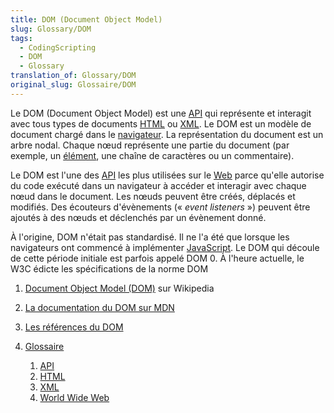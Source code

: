 ```yaml
---
title: DOM (Document Object Model)
slug: Glossary/DOM
tags:
  - CodingScripting
  - DOM
  - Glossary
translation_of: Glossary/DOM
original_slug: Glossaire/DOM
---
```

Le DOM (Document Object Model) est une [API](/fr/docs/Glossary/API) qui représente et interagit avec tous types de documents [HTML](/fr/docs/Glossary/HTML) ou [XML](/fr/docs/Glossary/XML). Le DOM est un modèle de document chargé dans le [navigateur](/fr/docs/Glossary/Browser). La représentation du document est un arbre nodal. Chaque nœud représente une partie du document (par exemple, un [élément](/fr/docs/Glossary/Element), une chaîne de caractères ou un commentaire).

Le DOM est l'une des [API](/fr/docs/Glossary/API) les plus utilisées sur le [Web](/fr/docs/Glossary/World_Wide_Web) parce qu'elle autorise du code exécuté dans un navigateur à accéder et interagir avec chaque nœud dans le document. Les nœuds peuvent être créés, déplacés et modifiés. Des écouteurs d'évènements (« _event listeners_ ») peuvent être ajoutés à des nœuds et déclenchés par un évènement donné.

À l'origine, DOM n'était pas standardisé. Il ne l'a été que lorsque les navigateurs ont commencé à implémenter [JavaScript](/fr/docs/Glossary/JavaScript). Le DOM qui découle de cette période initiale est parfois appelé DOM 0. À l'heure actuelle, le W3C édicte les spécifications de la norme DOM

1.  [Document Object Model (DOM)](https://fr.wikipedia.org/wiki/Document_Object_Model) sur Wikipedia
2.  [La documentation du DOM sur MDN](/fr/docs/Web/API/Document_Object_Model)
3.  [Les références du DOM](https://dom.spec.whatwg.org/)
4.  [Glossaire](/fr/docs/Glossary)

    1.  [API](/fr/docs/Glossary/API)
    2.  [HTML](/fr/docs/Glossary/HTML)
    3.  [XML](/fr/docs/Glossary/XML)
    4.  [World Wide Web](/fr/docs/Glossary/World_Wide_Web)
